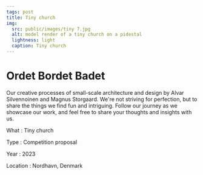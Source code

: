 ```yaml
---
tags: post
title: Tiny church
img:
  src: public/images/tiny 7.jpg
  alt: model render of a tiny church on a pidestal
  lightness: light
  caption: Tiny church
---
```

# Ordet Bordet Badet

 Our creative processes of small-scale architecture and design by Alvar Silvennoinen and Magnus Storgaard. We're not striving for perfection, but to share the things we find fun and intriguing. Follow our journey as we showcase our work, and feel free to share your thoughts and insights with us.

What
: Tiny church

Type
: Competition proposal

Year
: 2023

Location
: Nordhavn, Denmark